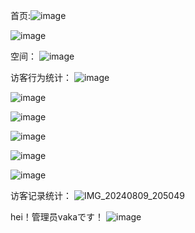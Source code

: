 首页:![image](https://github.com/user-attachments/assets/4d45b289-3ed2-4318-a372-3e90f69376af)

![image](https://github.com/user-attachments/assets/2ae6360b-2543-468d-ab3f-3ee56faa9acf)

空间：
![image](https://github.com/user-attachments/assets/a70ae7be-40bb-443e-9d22-f7fb906e84ea)

访客行为统计：
![image](https://github.com/user-attachments/assets/4ec3b5d5-31d0-44a4-b77c-079e0e76fccb)

![image](https://github.com/user-attachments/assets/c1bc008a-02bf-461a-bcaf-86ca6e201738)

![image](https://github.com/user-attachments/assets/c160e534-cd64-42b0-96df-5edc4ff460f1)

![image](https://github.com/user-attachments/assets/406ad01a-dfed-4b97-a4fd-012360f38145)

![image](https://github.com/user-attachments/assets/9d846f92-ef6b-48ff-8580-0a01f11dfdef)

![image](https://github.com/user-attachments/assets/2b58a453-759c-4793-82fa-e0f68042d6fd)

访客记录统计：
![IMG_20240809_205049](https://github.com/user-attachments/assets/03342b93-5f3c-4eaa-a1ee-d6b72106aea2)


hei！管理员vakaです！
![image](https://github.com/user-attachments/assets/89c9b6fc-b50d-4966-9574-1d139abb17cf)

